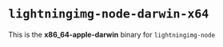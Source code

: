 # `lightningimg-node-darwin-x64`

This is the **x86_64-apple-darwin** binary for `lightningimg-node`
